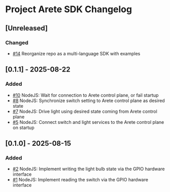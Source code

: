 # Project Arete SDK Changelog

## [Unreleased]
### Changed
- [#14](https://github.com/project-arete/sdk/issues/14) Reorganize repo as a multi-language SDK with examples

## [0.1.1] - 2025-08-22
### Added
- [#10](https://github.com/project-arete/sdk/issues/10) NodeJS: Wait for connection to Arete control plane, or fail startup
- [#8](https://github.com/project-arete/sdk/issues/8) NodeJS: Synchronize switch setting to Arete control plane as desired state
- [#7](https://github.com/project-arete/sdk/issues/7) NodeJS: Drive light using desired state coming from Arete control plane
- [#5](https://github.com/project-arete/sdk/issues/5) NodeJS: Connect switch and light services to the Arete control plane on startup

## [0.1.0] - 2025-08-15
### Added
- [#2](https://github.com/project-arete/sdk/issues/2) NodeJS: Implement writing the light bulb state via the GPIO hardware interface
- [#1](https://github.com/project-arete/sdk/issues/1) NodeJS: Implement reading the switch via the GPIO hardware interface
